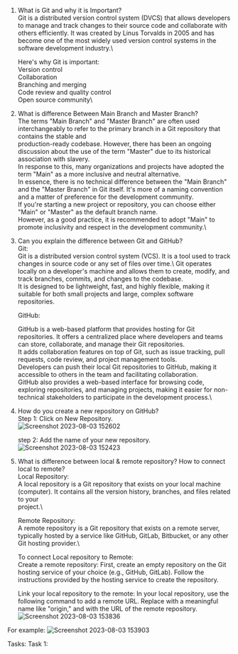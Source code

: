 1. What is Git and why it is Important?\
Git is a distributed version control system (DVCS) that allows developers to manage and track changes to their source code and collaborate with others efficiently. It was created by Linus Torvalds in 2005 and has become one of the most widely used version control systems in the software development industry.\

   Here's why Git is important:\
   Version control\
   Collaboration\
   Branching and merging\
   Code review and quality control\
   Open source community\

2. What is difference Between Main Branch and Master Branch?\
   The terms "Main Branch" and "Master Branch" are often used interchangeably to refer to the primary branch in a Git repository that contains the stable and    
   production-ready codebase. However, there has been an ongoing discussion about the use of the term "Master" due to its historical association with slavery.\
   In response to this, many organizations and projects have adopted the term "Main" as a more inclusive and neutral alternative.\
   In essence, there is no technical difference between the "Main Branch" and the "Master Branch" in Git itself. It's more of a naming convention and a matter of 
   preference for the development community.\
   If you're starting a new project or repository, you can choose either "Main" or "Master" as the default branch name.\
   However, as a good practice, it is recommended to adopt "Main" to promote inclusivity and respect in the development community.\

3. Can you explain the difference between Git and GitHub?\
   Git:\
   Git is a distributed version control system (VCS). It is a tool used to track changes in source code or any set of files over time.\ 
   Git operates locally on a developer's machine and allows them to create, modify, and track branches, commits, and changes to the codebase.\
   It is designed to be lightweight, fast, and highly flexible, making it suitable for both small projects and large, complex software repositories.

   GitHub:

   GitHub is a web-based platform that provides hosting for Git repositories. It offers a centralized place where developers and teams can store, collaborate, and     manage their Git repositories.\
   It adds collaboration features on top of Git, such as issue tracking, pull requests, code review, and project management tools.\
   Developers can push their local Git repositories to GitHub, making it accessible to others in the team and facilitating collaboration.\
   GitHub also provides a web-based interface for browsing code, exploring repositories, and managing projects, making it easier for non-technical stakeholders to     participate in the development process.\

4. How do you create a new repository on GitHub? \
   Step 1: Click on New Repository. \
   ![Screenshot 2023-08-03 152602](https://github.com/pardeshiumesh23/90DaysofDevOps/assets/138001374/0ef2c915-9a09-4ef3-af18-113bbc62f5f1)

   step 2: Add the name of your new repository.
   ![Screenshot 2023-08-03 152423](https://github.com/pardeshiumesh23/90DaysofDevOps/assets/138001374/454faf56-3cf4-4969-b5df-99233eb13794)

5. What is difference between local & remote repository? How to connect local to remote?\
   Local Repository:\
   A local repository is a Git repository that exists on your local machine (computer). It contains all the version history, branches, and files related to your    
   project.\

   Remote Repository:\
   A remote repository is a Git repository that exists on a remote server, typically hosted by a service like GitHub, GitLab, Bitbucket, or any other Git hosting      provider.\

   To connect Local repository to Remote:\
   Create a remote repository: First, create an empty repository on the Git hosting service of your choice (e.g., GitHub, GitLab). Follow the instructions provided    by the hosting service to create the repository.

   Link your local repository to the remote: In your local repository, use the following command to add a remote URL. Replace <remote-name> with a meaningful name     like "origin," and <remote-URL> with the URL of the remote repository.
   ![Screenshot 2023-08-03 153836](https://github.com/pardeshiumesh23/90DaysofDevOps/assets/138001374/63d737d2-05ff-412f-8676-8509c477847f)
   
For example:
   ![Screenshot 2023-08-03 153903](https://github.com/pardeshiumesh23/90DaysofDevOps/assets/138001374/66c2d14f-7508-47b8-acdb-12a35e1da002)

Tasks:
Task 1: 



